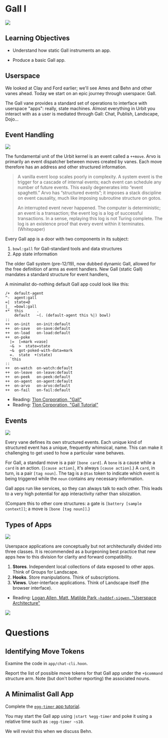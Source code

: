 # Gall I

![](../img/17-header-minuteman.png)

## Learning Objectives

- Understand how static Gall instruments an app.

* Produce a basic Gall app.

## Userspace

We looked at Clay and Ford earlier; we'll see Ames and Behn and other vanes ahead. Today we start on an epic journey through userspace: Gall.

The Gall vane provides a standard set of operations to interface with userspace "apps": really, state machines. Almost everything in Urbit you interact with as a user is mediated through Gall: Chat, Publish, Landscape, Dojo...

## Event Handling

![](../img/17-header-interceptor.jpg)

The fundamental unit of the Urbit kernel is an event called a `++move`. Arvo is primarily an event dispatcher between moves created by vanes. Each move therefore has an address and other structured information.

> A vanilla event loop scales poorly in complexity. A system event is the trigger for a cascade of internal events; each event can schedule any number of future events. This easily degenerates into “event spaghetti.” Arvo has “structured events”; it imposes a stack discipline on event causality, much like imposing subroutine structure on gotos.
>
> An interrupted event never happened. The computer is deterministic; an event is a transaction; the event log is a log of successful transactions. In a sense, replaying this log is not Turing complete. The log is an existence proof that every event within it terminates. (Whitepaper)

Every Gall app is a door with two components in its subject:

1. `bowl:gall` for Gall-standard tools and data structures
2. App state information

The older Gall system (pre-12/19), now dubbed dynamic Gall, allowed for the free definition of arms as event handlers. New Gall (static Gall) mandates a standard structure for event handlers[.](https://en.wikipedia.org/wiki/Roosevelt%E2%80%93Rondon_Scientific_Expedition) <!-- egg -->

A minimalist do-nothing default Gall app could look like this:

```hoon
/+  default-agent
^-  agent:gall
=|  state=@
|_  =bowl:gall
+*  this      .
    default   ~(. (default-agent this %|) bowl)
::
++  on-init   on-init:default
++  on-save   on-save:default
++  on-load   on-load:default
++  on-poke
  |=  [=mark =vase]
  ~&  >  state=state
  ~&  got-poked-with-data=mark
  =.  state  +(state)
  `this
::
++  on-watch  on-watch:default
++  on-leave  on-leave:default
++  on-peek   on-peek:default
++  on-agent  on-agent:default
++  on-arvo   on-arvo:default
++  on-fail   on-fail:default
```

- Reading: [Tlon Corporation, "Gall"](https://urbit.org/docs/hoon/hoon-school/hoon-school/gall/)
- Reading: [Tlon Corporation, "Gall Tutorial"](https://urbit.org/docs/tutorials/arvo/gall/)

## Events

![](../img/17-header-contrail.png)

Every vane defines its own structured events. Each unique kind of structured event has a unique, frequently whimsical, name. This can make it challenging to get used to how a particular vane behaves.

For Gall, a standard move is a pair `[bone card]`. A `bone` is a cause while a `card` is an action. (`[cause action]`, it's always `[cause action]`.) A `card`, in turn, is a pair `[tag noun]`. The tag is a `@tas` token to indicate which event is being triggered while the `noun` contains any necessary information.

Gall apps run like services, so they can always talk to each other. This leads to a very high potential for app interactivity rather than siloization.

(Compare this to other core structures: a gate is `[battery [sample context]]`; a move is `[bone [tag noun]]`.)

## Types of Apps

![](../img/17-header-launch.png)

Userspace applications are conceptually but not architecturally divided into three classes. It is recommended as a burgeoning best practice that new apps hew to this division for clarity and forward compatibility.

1. **Stores**. Independent local collections of data exposed to other apps. Think of Groups for Landscape.
2. **Hooks**. Store manipulations. Think of subscriptions.
3. **Views**. User-interface applications. Think of Landscape itself (the browser interface).

- Reading: [Logan Allen, Matt, Matilde Park `~haddef-sigwen`, "Userspace Architecture"](https://docs.google.com/document/d/1hS_UuResG1S4j49_H-aSshoTOROKBnGoJAaRgOipf54/edit)

![](../img/17-header-iron-dome.png)

# Questions

## Identifying Move Tokens

Examine the code in `app/chat-cli.hoon`.

Report the list of possible move tokens for that Gall app under the `+$command` structure arm. Note (but don't bother reporting) the associated nouns.

## A Minimalist Gall App

Complete the [`egg-timer` app tutorial](https://urbit.org/docs/hoon/hoon-school/hoon-school/egg-timer/).

You may start the Gall app using `|start %egg-timer` and poke it using a relative time such as `:egg-timer ~s10`.

We will revisit this when we discuss Behn.
